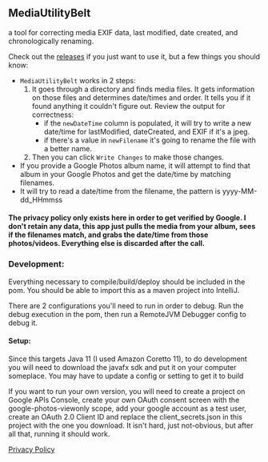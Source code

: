 ## MediaUtilityBelt
a tool for correcting media EXIF data, last modified, date created, and chronologically renaming.

Check out the [releases](https://github.com/joshkendrick/MediaUtilityBelt/releases) if you just want to use it, but a few things you should know:

- `MediaUtilityBelt` works in 2 steps:
    1. It goes through a directory and finds media files. It gets information on those files and determines date/times and order. It tells you if it found anything it couldn't figure out. Review the output for correctness:
        - if the `newDateTime` column is populated, it will try to write a new date/time for lastModified, dateCreated, and EXIF if it's a jpeg.
        - if there's a value in `newFilename` it's going to rename the file with a better name.
    2. Then you can click `Write Changes` to make those changes.
- If you provide a Google Photos album name, it will attempt to find that album in your Google Photos and get the date/time by matching filenames.
- It will try to read a date/time from the filename, the pattern is yyyy-MM-dd_HHmmss

#### The privacy policy only exists here in order to get verified by Google. I don't retain any data, this app just pulls the media from your album, sees if the filenames match, and grabs the date/time from those photos/videos. Everything else is discarded after the call.

### Development:
Everything necessary to compile/build/deploy should be included in the pom. You should be able to import this as a maven project into IntelliJ.

There are 2 configurations you'll need to run in order to debug. Run the debug execution in the pom, then run a RemoteJVM Debugger config to debug it.

#### Setup:
Since this targets Java 11 (I used Amazon Coretto 11), to do development you will need to download the javafx sdk and put it on your computer someplace. You may have to update a config or setting to get it to build

If you want to run your own version, you will need to create a project on Google APIs Console, create your own OAuth consent screen with the google-photos-viewonly scope, add your google account as a test user, create an OAuth 2.0 Client ID and replace the client_secrets.json in this project with the one you download. It isn't hard, just not-obvious, but after all that, running it should work.

[Privacy Policy](privacy-policy.html)